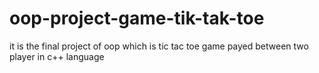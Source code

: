 # oop-project-game-tik-tak-toe
it is the final project of oop which is tic tac toe game payed between two player in c++ language
